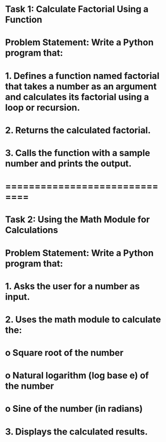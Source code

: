 # Task 1: Calculate Factorial Using a Function 

# Problem Statement: Write a Python program that:
# 1.   Defines a function named factorial that takes a number as an argument and calculates its factorial using a loop or recursion.
# 2.   Returns the calculated factorial.
# 3.   Calls the function with a sample number and prints the output.

# ==============================

# Task 2: Using the Math Module for Calculations
 
# Problem Statement: Write a Python program that:
# 1.   Asks the user for a number as input.
# 2.   Uses the math module to calculate the:
# o   Square root of the number
# o   Natural logarithm (log base e) of the number
# o   Sine of the number (in radians)
# 3.   Displays the calculated results.
